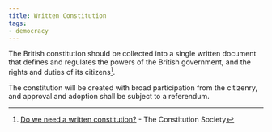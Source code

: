 ```yaml
---
title: Written Constitution
tags:
- democracy
---
```

The British constitution should be collected into a single written document that defines and regulates the powers of the British government, and the rights and duties of its citizens[^1].

The constitution will be created with broad participation from the citizenry, and approval and adoption shall be subject to a referendum.

[^1]: [Do we need a written constitution?](http://www.consoc.org.uk/discover-the-facts/do-we-need-a-written-constitution/) - The Constitution Society